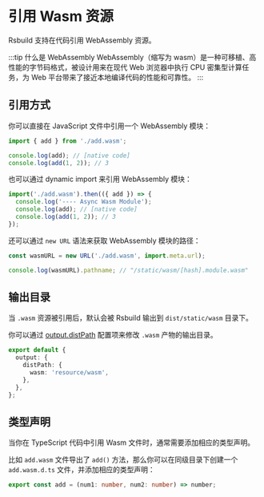 # 引用 Wasm 资源

Rsbuild 支持在代码引用 WebAssembly 资源。

:::tip 什么是 WebAssembly
WebAssembly（缩写为 wasm）是一种可移植、高性能的字节码格式，被设计用来在现代 Web 浏览器中执行 CPU 密集型计算任务，为 Web 平台带来了接近本地编译代码的性能和可靠性。
:::

## 引用方式

你可以直接在 JavaScript 文件中引用一个 WebAssembly 模块：

```js title="index.js"
import { add } from './add.wasm';

console.log(add); // [native code]
console.log(add(1, 2)); // 3
```

也可以通过 dynamic import 来引用 WebAssembly 模块：

```js title="index.js"
import('./add.wasm').then(({ add }) => {
  console.log('---- Async Wasm Module');
  console.log(add); // [native code]
  console.log(add(1, 2)); // 3
});
```

还可以通过 `new URL` 语法来获取 WebAssembly 模块的路径：

```js title="index.js"
const wasmURL = new URL('./add.wasm', import.meta.url);

console.log(wasmURL).pathname; // "/static/wasm/[hash].module.wasm"
```

## 输出目录

当 `.wasm` 资源被引用后，默认会被 Rsbuild 输出到 `dist/static/wasm` 目录下。

你可以通过 [output.distPath](/config/output/dist-path) 配置项来修改 `.wasm` 产物的输出目录。

```ts
export default {
  output: {
    distPath: {
      wasm: 'resource/wasm',
    },
  },
};
```

## 类型声明

当你在 TypeScript 代码中引用 Wasm 文件时，通常需要添加相应的类型声明。

比如 `add.wasm` 文件导出了 `add()` 方法，那么你可以在同级目录下创建一个 `add.wasm.d.ts` 文件，并添加相应的类型声明：

```ts title="add.wasm.d.ts"
export const add = (num1: number, num2: number) => number;
```
